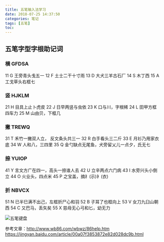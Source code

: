 ```yaml
---
title: 五笔输入法学习
date: 2018-07-25 14:37:50
categories: 笔记
tags: [五笔]
toc: 
---
```


## 五笔字型字根助记词
### 横 GFDSA
11 G 王旁青头戋五一
12 F 土士二干十寸雨
13 D 大犬三羊古石厂
14 S 木丁西
15 A 工戈草头右框七

### 竖 HJKLM
21 H 目具上止卜虎皮
22 J 日早两竖与虫依
23 K 口与川，字根稀
24 L 田甲方框四车力
25 M 山由贝，下框几

### 撇 TREWQ
31 T 禾竹一撇双人立， 反文条头共三一
32 R 白手看头三二斤
33 E 月衫乃用家衣底
34 W 人和八，三四里
35 Q 金勺缺点无尾鱼，犬旁留乂儿一点夕，氏无七

### 捺 YUIOP
41 Y 言文方广在四一，高头一捺谁人去
42 U 立辛两点六门病
43 I 水旁兴头小倒立
44 O 火业头，四点米
45 P 之宝盖，摘礻(示)衤(衣)

### 折 NBVCX
51 N 已半巳满不出己，左框折尸心和羽
52 B 子耳了也框向上
53 V 女刀九臼山朝西
54 C 又巴马，丢矢矣
55 X 慈母无心弓和匕，幼无力

![五笔键盘](/assets/20180725_wubi/wubi.gif)

参考文章：http://www.wb86.com/wbwz/86help.htm
https://jingyan.baidu.com/article/00a07f3853872e82d028dc9b.html

